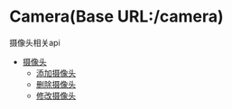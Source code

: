 # Camera\(Base URL:/camera\)

摄像头相关api

* [摄像头](camera.md)
    * [添加摄像头](camera_add.md)
    * [删除摄像头](camera_del.md)
    * [修改摄像头](camera_edit.md)
